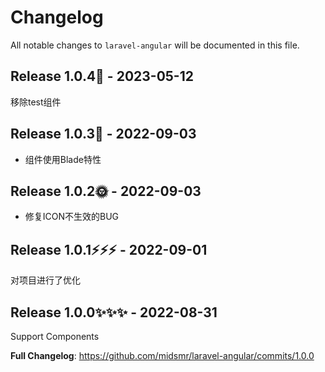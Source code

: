 # Changelog

All notable changes to `laravel-angular` will be documented in this file.

## Release 1.0.4👋 - 2023-05-12

移除test组件

## Release 1.0.3🌼 - 2022-09-03

- 组件使用Blade特性

## Release 1.0.2🌞 - 2022-09-03

- 修复ICON不生效的BUG

## Release 1.0.1⚡️⚡️⚡️ - 2022-09-01

对项目进行了优化

## Release 1.0.0✨✨✨ - 2022-08-31

Support Components

**Full Changelog**: https://github.com/midsmr/laravel-angular/commits/1.0.0

